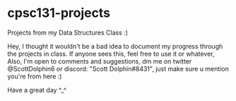 # cpsc131-projects
Projects from my Data Structures Class :)

Hey, I thought it wouldn't be a bad idea to document my progress through the projects in class. If anyone sees this, feel free to use it or whatever, Also, I'm open to comments
and suggestions, dm me on twitter @ScottDolphin6 or discord: "Scott Dolphin#8431", just make sure u mention you're from here :)

Have a great day ^_^
